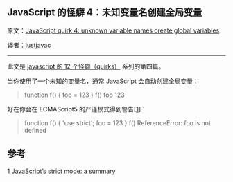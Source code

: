 JavaScript 的怪癖 4：未知变量名创建全局变量
---

原文：[JavaScript quirk 4: unknown variable names create global variables](http://http//www.2ality.com/2013/04/quirk-automatic-globals.html)

译者：[justjavac](http://weibo.com/justjavac)

----------------------------------------------------

此文是 [javascript 的 12 个怪癖（quirks）](https://github.com/justjavac/12-javascript-quirks) 系列的第四篇。

当你使用了一个未知的变量名，通常 JavaScript 会自动创建全局变量：

  > function f() { foo = 123 }
  > f()
  > foo
  123

好在你会在 ECMAScript5 的严谨模式得到警告[[1][]]：

  > function f() { 'use strict'; foo = 123 }
  > f()
  ReferenceError: foo is not defined

## 参考

[1] [JavaScript’s strict mode: a summary][1]

[1]: http://www.2ality.com/2011/01/javascripts-strict-mode-summary.html

